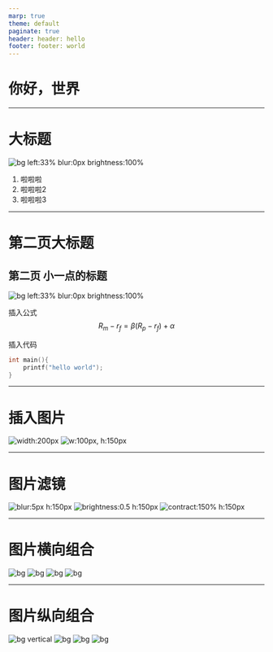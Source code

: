 ```yaml
---
marp: true
theme: default
paginate: true
header: header: hello
footer: footer: world
---
```


# <!-- fit --> 你好，世界

---

# 大标题

![bg left:33% blur:0px brightness:100%](background1.jpg)

1. 啦啦啦
2. 啦啦啦2
3. 啦啦啦3

---
# 第二页大标题
## 第二页 小一点的标题

![bg left:33% blur:0px brightness:100%](background2.jpg)


插入公式
$$
R_m - r_f = \beta(R_p - r_f) + \alpha
$$

插入代码
```c
int main(){
    printf("hello world");
}
```

---

# 插入图片

![width:200px](background1.jpg)
![w:100px, h:150px](background1.jpg)


---
# 图片滤镜

![blur:5px h:150px](background2.jpg)
![brightness:0.5 h:150px](background2.jpg)
![contract:150% h:150px](background2.jpg)

---
# <!-- fit --> 图片横向组合

![bg](background1.jpg)
![bg](background2.jpg)
![bg](background3.jpg)
![bg](background4.jpg)

---

# <!-- fit --> 图片纵向组合
![bg vertical](background1.jpg)
![bg](background2.jpg)
![bg](background3.jpg)
![bg](background4.jpg)